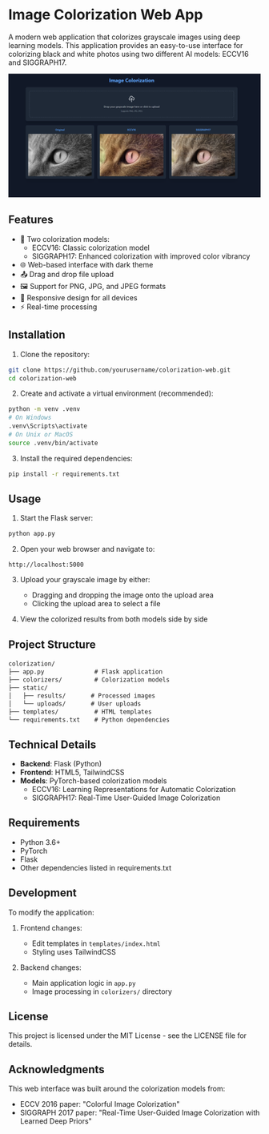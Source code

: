 # Image Colorization Web App

A modern web application that colorizes grayscale images using deep learning models. This application provides an easy-to-use interface for colorizing black and white photos using two different AI models: ECCV16 and SIGGRAPH17.

![Example Colorization Results](colorization/app-screenshot.png)

## Features

- 🎨 Two colorization models:
  - ECCV16: Classic colorization model
  - SIGGRAPH17: Enhanced colorization with improved color vibrancy
- 🌐 Web-based interface with dark theme
- 📤 Drag and drop file upload
- 🖼️ Support for PNG, JPG, and JPEG formats
- 📱 Responsive design for all devices
- ⚡ Real-time processing

## Installation

1. Clone the repository:
```bash
git clone https://github.com/yourusername/colorization-web.git
cd colorization-web
```

2. Create and activate a virtual environment (recommended):
```bash
python -m venv .venv
# On Windows
.venv\Scripts\activate
# On Unix or MacOS
source .venv/bin/activate
```

3. Install the required dependencies:
```bash
pip install -r requirements.txt
```

## Usage

1. Start the Flask server:
```bash
python app.py
```

2. Open your web browser and navigate to:
```
http://localhost:5000
```

3. Upload your grayscale image by either:
   - Dragging and dropping the image onto the upload area
   - Clicking the upload area to select a file

4. View the colorized results from both models side by side

## Project Structure

```
colorization/
├── app.py              # Flask application
├── colorizers/         # Colorization models
├── static/            
│   ├── results/       # Processed images
│   └── uploads/       # User uploads
├── templates/          # HTML templates
└── requirements.txt    # Python dependencies
```

## Technical Details

- **Backend**: Flask (Python)
- **Frontend**: HTML5, TailwindCSS
- **Models**: PyTorch-based colorization models
  - ECCV16: Learning Representations for Automatic Colorization
  - SIGGRAPH17: Real-Time User-Guided Image Colorization

## Requirements

- Python 3.6+
- PyTorch
- Flask
- Other dependencies listed in requirements.txt

## Development

To modify the application:

1. Frontend changes:
   - Edit templates in `templates/index.html`
   - Styling uses TailwindCSS

2. Backend changes:
   - Main application logic in `app.py`
   - Image processing in `colorizers/` directory

## License

This project is licensed under the MIT License - see the LICENSE file for details.

## Acknowledgments

This web interface was built around the colorization models from:
- ECCV 2016 paper: "Colorful Image Colorization"
- SIGGRAPH 2017 paper: "Real-Time User-Guided Image Colorization with Learned Deep Priors"
